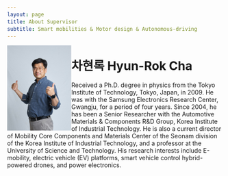 ```yaml
---
layout: page
title: About Supervisor
subtitle: Smart mobilities & Motor design & Autonomous-driving
---
```


<img align="left" width="150" src="https://github.com/hrchalab/hrchalab.github.io/blob/master/assets/img/hrcha.png?raw=true" />

# 차현록 Hyun-Rok Cha 

Received a Ph.D. degree in physics from the Tokyo Institute of Technology, Tokyo, Japan, in 2009. He was with the Samsung Electronics Research Center, Gwangju, for a period of four years. Since 2004, he has been a Senior Researcher with the Automotive Materials \& Components R\&D Group, Korea Institute of Industrial Technology. He is also a current director of Mobility Core Components and Materials Center of the Seonam division of the Korea Institute of Industrial Technology, and a professor at the University of Science and Technology. His research interests include E-mobility, electric vehicle (EV) platforms, smart vehicle control hybrid-powered drones, and power electronics.

